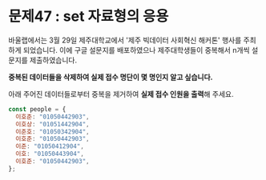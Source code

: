 # 문제47 : set 자료형의 응용

바울랩에서는 3월 29일 제주대학교에서 '제주 빅데이터 사회혁신 해커톤' 행사를 주최하게 되었습니다. 이에 구글 설문지를 배포하였으나 제주대학생들이 중복해서 n개씩 설문지를 제출하였습니다.

**중복된 데이터들을 삭제하여 실제 접수 명단이 몇 명인지 알고 싶습니다.**

아래 주어진 데이터들로부터 중복을 제거하여 **실제 접수 인원을 출력**해 주세요.

```jsx
const people = {
  이호준: "01050442903",
  이호상: "01051442904",
  이준호: "01050342904",
  이호준: "01050442903",
  이준: "01050412904",
  이호: "01050443904",
  이호준: "01050442903",
};
```
